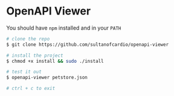 # OpenAPI Viewer

You should have `npm` installed and in your `PATH`

```bash
# clone the repo
$ git clone https://github.com/sultanofcardio/openapi-viewer

# install the project
$ chmod +x install && sudo ./install

# test it out
$ openapi-viewer petstore.json

# ctrl + c to exit 

```